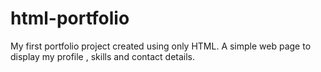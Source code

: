 # html-portfolio
My first portfolio project created using only HTML. A simple web page to display my profile , skills and contact details.
